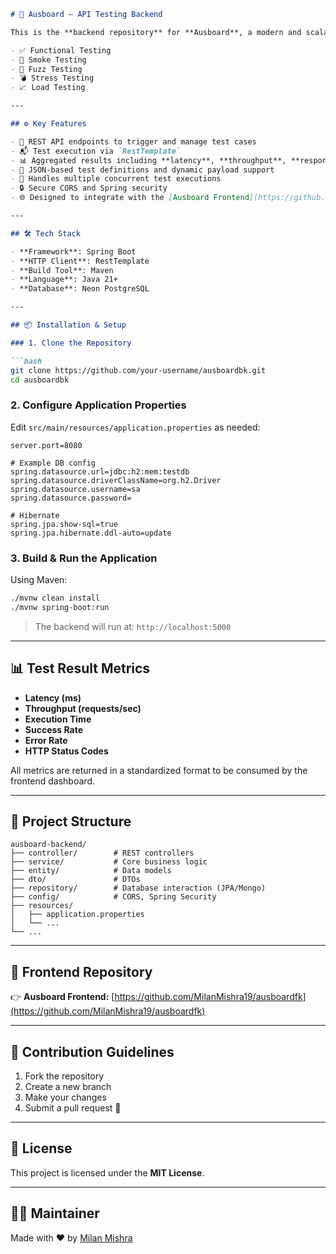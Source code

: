 ````markdown
# 🧪 Ausboard – API Testing Backend

This is the **backend repository** for **Ausboard**, a modern and scalable API testing platform. Built using **Spring Boot**, the backend handles test case execution, stores results, and provides RESTful APIs for running and analyzing various types of API tests, including:

- ✅ Functional Testing
- 🚬 Smoke Testing
- 🐞 Fuzz Testing
- 💣 Stress Testing
- 📈 Load Testing

---

## ⚙️ Key Features

- 🔄 REST API endpoints to trigger and manage test cases
- 📬 Test execution via `RestTemplate`
- 📊 Aggregated results including **latency**, **throughput**, **response codes**, and **execution time**
- 📁 JSON-based test definitions and dynamic payload support
- 🧵 Handles multiple concurrent test executions
- 🔒 Secure CORS and Spring security
- 🌐 Designed to integrate with the [Ausboard Frontend](https://github.com/MilanMishra19/ausboardfk)

---

## 🛠️ Tech Stack

- **Framework**: Spring Boot
- **HTTP Client**: RestTemplate
- **Build Tool**: Maven
- **Language**: Java 21+
- **Database**: Neon PostgreSQL

---

## 📦 Installation & Setup

### 1. Clone the Repository

```bash
git clone https://github.com/your-username/ausboardbk.git
cd ausboardbk
````

### 2. Configure Application Properties

Edit `src/main/resources/application.properties` as needed:

```properties
server.port=8080

# Example DB config
spring.datasource.url=jdbc:h2:mem:testdb
spring.datasource.driverClassName=org.h2.Driver
spring.datasource.username=sa
spring.datasource.password=

# Hibernate
spring.jpa.show-sql=true
spring.jpa.hibernate.ddl-auto=update
```

### 3. Build & Run the Application

Using Maven:

```bash
./mvnw clean install
./mvnw spring-boot:run
```


> The backend will run at: `http://localhost:5000`

---


## 📊 Test Result Metrics

* **Latency (ms)**
* **Throughput (requests/sec)**
* **Execution Time**
* **Success Rate**
* **Error Rate**
* **HTTP Status Codes**

All metrics are returned in a standardized format to be consumed by the frontend dashboard.

---

## 📂 Project Structure

```
ausboard-backend/
├── controller/        # REST controllers
├── service/           # Core business logic
├── entity/            # Data models 
├── dto/               # DTOs
├── repository/        # Database interaction (JPA/Mongo)
├── config/            # CORS, Spring Security
├── resources/
│   ├── application.properties
│   └── ...
└── ...
```

---

## 🔗 Frontend Repository

👉 **Ausboard Frontend:** [https://github.com/MilanMishra19/ausboardfk](https://github.com/MilanMishra19/ausboardfk)

---

## 🧠 Contribution Guidelines

1. Fork the repository
2. Create a new branch
3. Make your changes
4. Submit a pull request 🚀

---

## 📄 License

This project is licensed under the **MIT License**.

---

## 🙋‍♂️ Maintainer

Made with ❤️ by [Milan Mishra](https://github.com/MilanMishra19)

```
